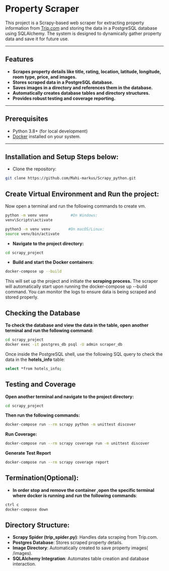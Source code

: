 # Property Scraper

This project is a Scrapy-based web scraper for extracting property information from [Trip.com](https://uk.trip.com/hotels/?locale=en-GB&curr=GBP) and storing the data in a PostgreSQL database using SQLAlchemy. The system is designed to dynamically gather property data and save it for future use.

---

## Features

- **Scrapes property details like title, rating, location, latitude, longitude, room type, price, and images.**
- **Stores scraped data in a PostgreSQL database.**
- **Saves images in a directory and references them in the database.**
- **Automatically creates database tables and directory structures.**
- **Provides robust testing and coverage reporting.**

---

## Prerequisites
- Python 3.8+ (for local development)
- [Docker](https://www.docker.com/) installed on your system.

---

## Installation and Setup Steps below:

- Clone the repository:

```bash
git clone https://github.com/Mahi-markus/Scrapy_python.git

```

## Create Virtual Environment and Run the project:

Now open a terminal and run the following commands to create vm.

```bash
python -m venv venv          #On Windows:
venv\Scripts\activate
```

```bash
python3 -m venv venv        #On macOS/Linux:
source venv/bin/activate

```
- **Navigate to the project directory:**

```bash
cd scrapy_project
```

- **Build and start the Docker containers**:

```bash
docker-compose up --build
```

This will set up the project and initiate the **scraping process.**
The scraper will automatically start upon running the docker-compose up --build command. You can monitor the logs to ensure data is being scraped and stored properly.

## Checking the Database

**To check the database and view the data in the table, open another terminal and run the following command:**

```bash
cd scrapy_project
docker exec -it postgres_db psql -U admin scraper_db
```

Once inside the PostgreSQL shell, use the following SQL query to check the data in the **hotels_info** table:

```bash
select *from hotels_info;
```

## Testing and Coverage

**Open another terminal and navigate to the project directory:**

```bash
cd scrapy_project
```

**Then run the following commands:**

```bash
docker-compose run --rm scrapy python -m unittest discover
```

**Run Coverage:**

```bash
docker-compose run --rm scrapy coverage run -m unittest discover
```

**Generate Test Report**

```bash
docker-compose run --rm scrapy coverage report
```

## Termination(Optional):
- **In order stop and remove the container ,open the specific terminal where docker is running and  run the following commands**:

```bash
ctrl c
docker-compose down

```

## Directory Structure:

- **Scrapy Spider (trip_spider.py)**: Handles data scraping from Trip.com.
- **Postgres Database**: Stores scraped property details.
- **Image Directory**: Automatically created to save property images( /images).
- **SQLAlchemy Integration**: Automates table creation and database interaction.
